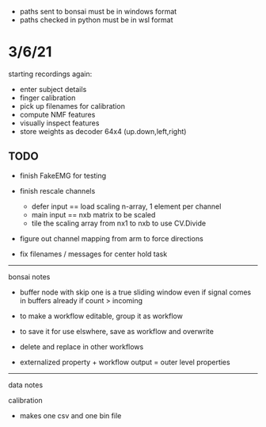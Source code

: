 - paths sent to bonsai must be in windows format
- paths checked in python must be in wsl format

# 3/6/21

starting recordings again:

- enter subject details
- finger calibration
- pick up filenames for calibration
- compute NMF features
- visually inspect features
- store weights as decoder 64x4 (up.down,left,right)
 

## TODO

- finish FakeEMG for testing 
- finish rescale channels
	- defer input == load scaling n-array, 1 element per channel
	- main input == nxb matrix to be scaled
	- tile the scaling array from nx1 to nxb to use CV.Divide

- figure out channel mapping from arm to force directions

- fix filenames / messages for center hold task

--- 

bonsai notes
- buffer node with skip one is a true sliding window even if signal comes in buffers already
if count > incoming
- to make a workflow editable, group it as workflow
- to save it for use elswhere, save as workflow and overwrite
- delete and replace in other workflows

- externalized property + workflow output = outer level properties


--- 

data notes

calibration
- makes one csv and one bin file